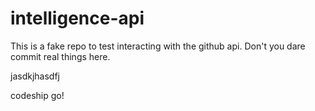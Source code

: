 # intelligence-api
This is a fake repo to test interacting with the github api. Don't you dare commit real things here.

jasdkjhasdfj

codeship go!
